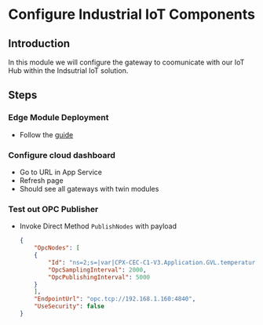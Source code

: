 # Configure Industrial IoT Components

## Introduction

In this module we will configure the gateway to coomunicate with our IoT Hub within the Indsutrial IoT solution.

## Steps

### Edge Module Deployment

* Follow the [guide](https://github.com/Azure/Industrial-IoT/blob/master/docs/howto-deploy-modules.md)

### Configure cloud dashboard

* Go to URL in App Service
* Refresh page
* Should see all gateways with twin modules

### Test out OPC Publisher

* Invoke Direct Method `PublishNodes` with payload
    ```json
    {
        "OpcNodes": [
        {
            "Id": "ns=2;s=|var|CPX-CEC-C1-V3.Application.GVL.temperature_CH0",
            "OpcSamplingInterval": 2000,
            "OpcPublishingInterval": 5000
        }
        ],
        "EndpointUrl": "opc.tcp://192.168.1.160:4840",
        "UseSecurity": false
    }
    ```
